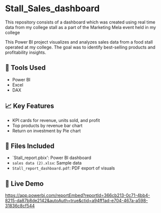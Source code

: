 # Stall_Sales_dashboard
This repository consists of a dashboard which was created using real time data from my college stall as a part of the Marketing Mela event held in my college

This Power BI project visualizes and analyzes sales data from a food stall operated at my college. The goal was to identify best-selling products and profitability insights.

## 🔧 Tools Used
- Power BI
- Excel
- DAX

## 📈 Key Features
- KPI cards for revenue, units sold, and profit
- Top products by revenue bar chart
- Return on investment by Pie chart

## 📁 Files Included
- `Stall_report.pbix': Power BI dashboard
- `sales data (2).xlsx`: Sample data
- `Stall_report_dashboard.pdf`: PDF export of visuals

## 🔗 Live Demo
https://app.powerbi.com/reportEmbed?reportId=366cb213-0c71-4bb4-8215-da87b8de2142&autoAuth=true&ctid=a94ff1ad-e704-467a-a598-31836c8cf544

